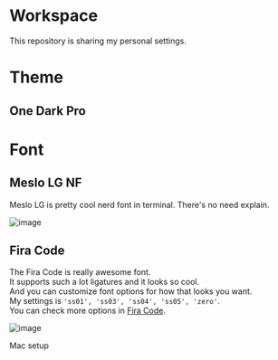 # Workspace
This repository is sharing my personal settings.

# Theme
## One Dark Pro

# Font
## Meslo LG NF
Meslo LG is pretty cool nerd font in terminal. There's no need explain.

![image](https://user-images.githubusercontent.com/37071240/167920691-320e9d14-88d8-46b4-b6ed-6ff0cb221070.png)

## Fira Code
The Fira Code is really awesome font.<br>
It supports such a lot ligatures and it looks so cool.<br>
And you can customize font options for how that looks you want.<br>
My settings is `'ss01', 'ss03', 'ss04', 'ss05', 'zero'`.<br>
You can check more options in [Fira Code](https://github.com/tonsky/FiraCode).

![image](https://user-images.githubusercontent.com/37071240/167919852-a8e8e37b-c14a-45b5-9d78-83709e746baa.png)

Mac setup
